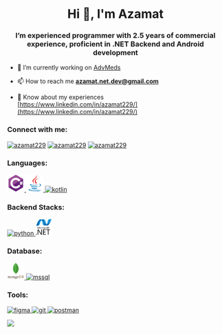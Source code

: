 <h1 align="center">Hi 👋, I'm Azamat</h1>
<h3 align="center">I’m experienced programmer with 2.5 years of commercial experience, proficient in .NET Backend and Android development</h3>

- 🔭 I’m currently working on [AdvMeds](https://www.advmeds.com/en/home-ent)

- 📫 How to reach me **azamat.net.dev@gmail.com**

- 📄 Know about my experiences [https://www.linkedin.com/in/azamat229/](https://www.linkedin.com/in/azamat229/)

<h3 align="left">Connect with me:</h3>
<p align="left">
<a href="https://linkedin.com/in/azamat229" target="blank"><img align="center" src="https://raw.githubusercontent.com/rahuldkjain/github-profile-readme-generator/master/src/images/icons/Social/linked-in-alt.svg" alt="azamat229" height="30" width="40" /></a>
<a href="https://www.leetcode.com/azamat229" target="blank"><img align="center" src="https://raw.githubusercontent.com/rahuldkjain/github-profile-readme-generator/master/src/images/icons/Social/leet-code.svg" alt="azamat229" height="30" width="40" /></a>
<a href="https://t.me/Azamat_229" target="blank"><img align="center" src="https://upload.wikimedia.org/wikipedia/commons/8/82/Telegram_logo.svg" alt="azamat229" height="30" width="40" /></a>
</p>

<h3 align="left">Languages:</h3>
<p align="left"> <a href="https://www.w3schools.com/cs/" target="_blank" rel="noreferrer"> <img src="https://raw.githubusercontent.com/devicons/devicon/master/icons/csharp/csharp-original.svg" alt="csharp" width="40" height="40"/> </a> <a href="https://www.java.com" target="_blank" rel="noreferrer"> <img src="https://raw.githubusercontent.com/devicons/devicon/master/icons/java/java-original.svg" alt="java" width="40" height="40"/> </a> <a href="https://kotlinlang.org" target="_blank" rel="noreferrer"> <img src="https://www.vectorlogo.zone/logos/kotlinlang/kotlinlang-icon.svg" alt="kotlin" width="40" height="40"/> </a> <a href="https://www.python.org" target="_blank" rel="noreferrer"> </a> </p>

<h3 align="left">Backend Stacks:</h3>
<p align="left">  <a href="https://www.w3schools.com/cs/" target="_blank" rel="noreferrer"> <img src="https://upload.wikimedia.org/wikipedia/commons/e/ee/.NET_Core_Logo.svg" alt="python" width="40" height="40"/> <img src="https://raw.githubusercontent.com/devicons/devicon/master/icons/dot-net/dot-net-original-wordmark.svg" alt="dotnet" width="40" height="40"/> </a>  </a>   </p>


<h3 align="left">Database:</h3>
<p align="left"> <a href="https://www.mongodb.com/" target="_blank" rel="noreferrer"> <img src="https://raw.githubusercontent.com/devicons/devicon/master/icons/mongodb/mongodb-original-wordmark.svg" alt="mongodb" width="40" height="40"/> </a> <a href="https://www.microsoft.com/en-us/sql-server" target="_blank" rel="noreferrer"> <img src="https://www.svgrepo.com/show/303229/microsoft-sql-server-logo.svg" alt="mssql" width="40" height="40"/> </a> </p>

<h3 align="left">Tools:</h3>
<p align="left"> <a href="https://www.figma.com/" target="_blank" rel="noreferrer"> <img src="https://www.vectorlogo.zone/logos/figma/figma-icon.svg" alt="figma" width="40" height="40"/> </a> <a href="https://git-scm.com/" target="_blank" rel="noreferrer"> <img src="https://www.vectorlogo.zone/logos/git-scm/git-scm-icon.svg" alt="git" width="40" height="40"/> </a> <a href="https://postman.com" target="_blank" rel="noreferrer"> <img src="https://www.vectorlogo.zone/logos/getpostman/getpostman-icon.svg" alt="postman" width="40" height="40"/> </a> </p>



![](http://github-profile-summary-cards.vercel.app/api/cards/stats?username=Azamat229&theme=noctis_minimus)

